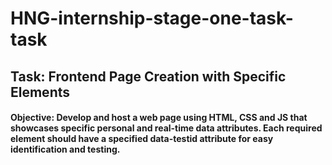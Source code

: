 # HNG-internship-stage-one-task-task
## Task: Frontend Page Creation with Specific Elements
#### Objective: Develop and host a web page using HTML, CSS and JS that showcases specific personal and real-time data attributes. Each required element should have a specified data-testid attribute for easy identification and testing.
